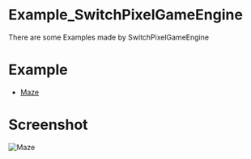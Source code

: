 # Example_SwitchPixelGameEngine

There are some Examples made by SwitchPixelGameEngine

# Example 

- [Maze](https://github.com/tiansongyu/Example_SwitchPixelGameEngine/tree/master/Maze/source/Maze.cpp)

# Screenshot


![Maze](https://github.com/tiansongyu/Example_SwitchPixelGameEngine/tree/master/image/Maze.gif)

